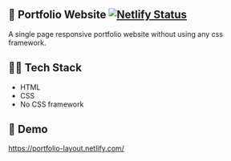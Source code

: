 ## :page_with_curl:	Portfolio Website [![Netlify Status](https://api.netlify.com/api/v1/badges/efe0c7e6-299e-4fd0-9650-2ba17d769e18/deploy-status)](https://app.netlify.com/sites/portfolio-layout/deploys)
A single page responsive portfolio website without using any css framework.

## :man_technologist: Tech Stack
- HTML
- CSS
- No CSS framework

## :rocket: Demo
https://portfolio-layout.netlify.com/
